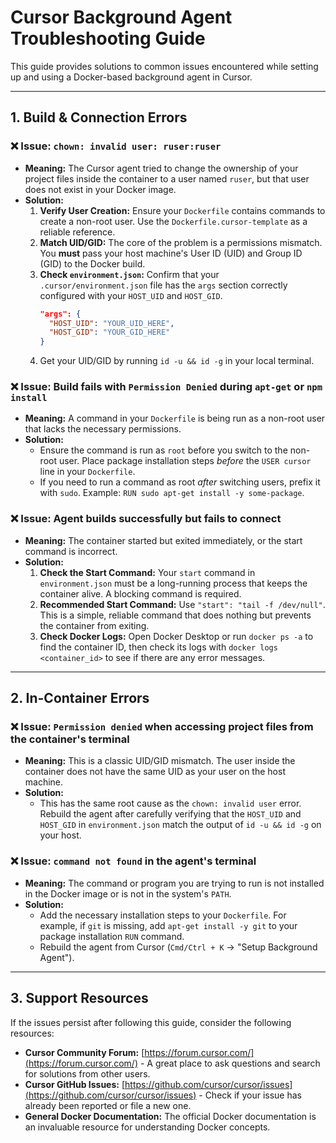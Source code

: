 # Cursor Background Agent Troubleshooting Guide

This guide provides solutions to common issues encountered while setting up and using a Docker-based background agent in Cursor.

---

## 1. Build & Connection Errors

### ❌ Issue: `chown: invalid user: ruser:ruser`

* **Meaning:** The Cursor agent tried to change the ownership of your project files inside the container to a user named `ruser`, but that user does not exist in your Docker image.
* **Solution:**
    1.  **Verify User Creation:** Ensure your `Dockerfile` contains commands to create a non-root user. Use the `Dockerfile.cursor-template` as a reliable reference.
    2.  **Match UID/GID:** The core of the problem is a permissions mismatch. You **must** pass your host machine's User ID (UID) and Group ID (GID) to the Docker build.
    3.  **Check `environment.json`:** Confirm that your `.cursor/environment.json` file has the `args` section correctly configured with your `HOST_UID` and `HOST_GID`.
        ```json
        "args": {
          "HOST_UID": "YOUR_UID_HERE",
          "HOST_GID": "YOUR_GID_HERE"
        }
        ```
    4.  Get your UID/GID by running `id -u && id -g` in your local terminal.

### ❌ Issue: Build fails with `Permission Denied` during `apt-get` or `npm install`

* **Meaning:** A command in your `Dockerfile` is being run as a non-root user that lacks the necessary permissions.
* **Solution:**
    * Ensure the command is run as `root` before you switch to the non-root user. Place package installation steps *before* the `USER cursor` line in your `Dockerfile`.
    * If you need to run a command as root *after* switching users, prefix it with `sudo`. Example: `RUN sudo apt-get install -y some-package`.

### ❌ Issue: Agent builds successfully but fails to connect

* **Meaning:** The container started but exited immediately, or the start command is incorrect.
* **Solution:**
    1.  **Check the Start Command:** Your `start` command in `environment.json` must be a long-running process that keeps the container alive. A blocking command is required.
    2.  **Recommended Start Command:** Use `"start": "tail -f /dev/null"`. This is a simple, reliable command that does nothing but prevents the container from exiting.
    3.  **Check Docker Logs:** Open Docker Desktop or run `docker ps -a` to find the container ID, then check its logs with `docker logs <container_id>` to see if there are any error messages.

---

## 2. In-Container Errors

### ❌ Issue: `Permission denied` when accessing project files from the container's terminal

* **Meaning:** This is a classic UID/GID mismatch. The user inside the container does not have the same UID as your user on the host machine.
* **Solution:**
    * This has the same root cause as the `chown: invalid user` error. Rebuild the agent after carefully verifying that the `HOST_UID` and `HOST_GID` in `environment.json` match the output of `id -u && id -g` on your host.

### ❌ Issue: `command not found` in the agent's terminal

* **Meaning:** The command or program you are trying to run is not installed in the Docker image or is not in the system's `PATH`.
* **Solution:**
    * Add the necessary installation steps to your `Dockerfile`. For example, if `git` is missing, add `apt-get install -y git` to your package installation `RUN` command.
    * Rebuild the agent from Cursor (`Cmd/Ctrl + K` -> "Setup Background Agent").

---

## 3. Support Resources

If the issues persist after following this guide, consider the following resources:

* **Cursor Community Forum:** [https://forum.cursor.com/](https://forum.cursor.com/) - A great place to ask questions and search for solutions from other users.
* **Cursor GitHub Issues:** [https://github.com/cursor/cursor/issues](https://github.com/cursor/cursor/issues) - Check if your issue has already been reported or file a new one.
* **General Docker Documentation:** The official Docker documentation is an invaluable resource for understanding Docker concepts.
